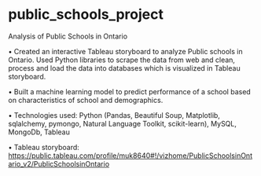 # public_schools_project
Analysis of Public Schools in Ontario

•	Created an interactive Tableau storyboard to analyze Public schools in Ontario. Used Python libraries to scrape the data from web and clean, process and load the data into databases which is visualized in Tableau storyboard. 


•	Built a machine learning model to predict performance of a school based on characteristics of school and demographics.

•	Technologies used: Python (Pandas, Beautiful Soup, Matplotlib, sqlalchemy, pymongo, Natural Language Toolkit, scikit-learn), MySQL, MongoDb, Tableau

				
•	Tableau storyboard: https://public.tableau.com/profile/muk8640#!/vizhome/PublicSchoolsinOntario_v2/PublicSchoolsinOntario
